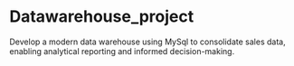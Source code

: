 # Datawarehouse_project
Develop a modern data warehouse using MySql to consolidate sales data, enabling analytical reporting and informed decision-making.
